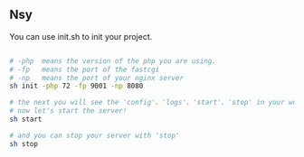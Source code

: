 ## Nsy

You can use init.sh to init your project.

```bash

# -php  means the version of the php you are using.
# -fp   means the port of the fastcgi
# -np   means the port of your nginx server
sh init -php 72 -fp 9001 -np 8080

# the next you will see the 'config'、'logs'、'start'、'stop' in your workspace.
# now let's start the server!
sh start

# and you can stop your server with 'stop'
sh stop
```

